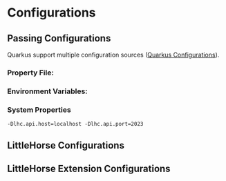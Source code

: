 # Configurations

## Passing Configurations

Quarkus support multiple configuration sources ([Quarkus Configurations](https://quarkus.io/guides/config-reference)).

### Property File:

### Environment Variables:

### System Properties

`-Dlhc.api.host=localhost -Dlhc.api.port=2023`

## LittleHorse Configurations

## LittleHorse Extension Configurations

